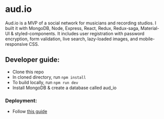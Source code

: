 # aud.io

Aud.io is a MVP of a social network for musicians and recording studios. I built it with MongoDB, Node, Express, React, Redux, Redux-saga, Material-UI & styled-components. It includes user registration with password encryption, form validation, live search, lazy-loaded images, and mobile-responsive CSS.

## Developer guide:

- Clone this repo
- In cloned directory, run `npm install`
- To build locally, run `npm run dev`
- Install MongoDB & create a database called aud_io

### Deployment:

- Follow [this guide](https://devcenter.heroku.com/articles/getting-started-with-nodejs)
